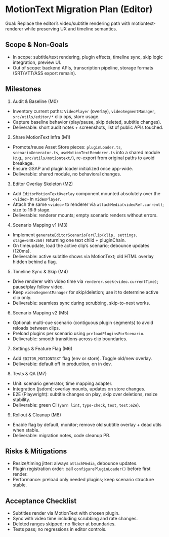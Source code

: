 # MotionText Migration Plan (Editor)

Goal: Replace the editor’s video/subtitle rendering path with motiontext-renderer while preserving UX and timeline semantics.

## Scope & Non‑Goals
- In scope: subtitle/text rendering, plugin effects, timeline sync, skip logic integration, preview UI.
- Out of scope: backend APIs, transcription pipeline, storage formats (SRT/VTT/ASS export remain).

## Milestones

1) Audit & Baseline (M0)
- Inventory current paths: `VideoPlayer` (overlay), `videoSegmentManager`, `src/utils/editor/*` clip ops, store usage.
- Capture baseline behavior (play/pause, skip deleted, subtitle changes).
- Deliverable: short audit notes + screenshots, list of public APIs touched.

2) Share MotionText Infra (M1)
- Promote/reuse Asset Store pieces: `pluginLoader.ts`, `scenarioGenerator.ts`, `useMotionTextRenderer.ts` into a shared module (e.g., `src/utils/motiontext/`), re-export from original paths to avoid breakage.
- Ensure GSAP and plugin loader initialized once app-wide.
- Deliverable: shared module, no behavioral changes.

3) Editor Overlay Skeleton (M2)
- Add `EditorMotionTextOverlay` component mounted absolutely over the `<video>` in `VideoPlayer`.
- Attach the same `<video>` to renderer via `attachMedia(videoRef.current)`; size to 16:9 stage.
- Deliverable: renderer mounts; empty scenario renders without errors.

4) Scenario Mapping v1 (M3)
- Implement `generateEditorScenarioForClip(clip, settings, stage=640×360)` returning one text child + pluginChain.
- On timeupdate, load the active clip’s scenario; debounce updates (120ms).
- Deliverable: active subtitle shows via MotionText; old HTML overlay hidden behind a flag.

5) Timeline Sync & Skip (M4)
- Drive renderer with video time via `renderer.seek(video.currentTime)`; pause/play follow video.
- Keep `videoSegmentManager` for skip/deletion; use it to determine active clip only.
- Deliverable: seamless sync during scrubbing, skip-to-next works.

6) Scenario Mapping v2 (M5)
- Optional: multi-cue scenario (contiguous plugin segments) to avoid reloads between clips.
- Preload plugins per scenario using `preloadPluginsForScenario`.
- Deliverable: smooth transitions across clip boundaries.

7) Settings & Feature Flag (M6)
- Add `EDITOR_MOTIONTEXT` flag (env or store). Toggle old/new overlay.
- Deliverable: default off in production, on in dev.

8) Tests & QA (M7)
- Unit: scenario generator, time mapping adapter.
- Integration (jsdom): overlay mounts, updates on store changes.
- E2E (Playwright): subtitle changes on play, skip over deletions, resize stability.
- Deliverable: green CI (`yarn lint`, `type-check`, `test`, `test:e2e`).

9) Rollout & Cleanup (M8)
- Enable flag by default, monitor; remove old subtitle overlay + dead utils when stable.
- Deliverable: migration notes, code cleanup PR.

## Risks & Mitigations
- Resize/timing jitter: always `attachMedia`, debounce updates.
- Plugin registration order: call `configurePluginLoader()` before first render.
- Performance: preload only needed plugins; keep scenario structure stable.

## Acceptance Checklist
- Subtitles render via MotionText with chosen plugin.
- Sync with video time including scrubbing and rate changes.
- Deleted ranges skipped; no flicker at boundaries.
- Tests pass; no regressions in editor controls.
